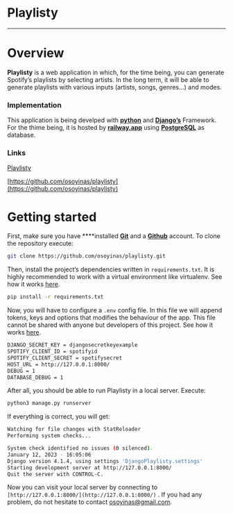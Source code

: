 # Playlisty

---

# Overview

**Playlisty** is a web application in which, for the time being, you can generate Spotify’s playlists by selecting artists. In the long term, it will be able to generate playlists with various inputs (artists, songs, genres…) and modes.

### Implementation

This application is being develped with **[python](https://www.python.org/)** and **[Django’s](https://www.djangoproject.com/)** Framework. For the thime being, it is hosted by **[railway.app](https://railway.app/)** using **[PostgreSQL](https://www.postgresql.org/)** as database.

### Links

[Playlisty](https://playlisty.up.railway.app/)

[https://github.com/osoyinas/playlisty](https://github.com/osoyinas/playlisty)

# Getting started

First, make sure you have ****installed **[Git](https://git-scm.com/)** and a [**Github**](https://github.com/) account. To clone the repository execute:

```bash
git clone https://github.com/osoyinas/playlisty.git
```

Then, install the project’s dependencies written in `requirements.txt`. It is highly recommended to work with a virtual environment like virtualenv. See how it works [here](https://docs.python.org/3/library/venv.html).

```bash
pip install -r requirements.txt
```

Now, you will have to configure a `.env` config file. In this file we will append tokens, keys and options that modifies the behaviour of the app. This file cannot be shared with anyone but developers of this project. See how it works [here](https://levelup.gitconnected.com/what-are-env-files-and-how-to-use-them-in-nuxt-7f194f083e3d).

```bash
DJANGO_SECRET_KEY = djangosecretkeyexample
SPOTIFY_CLIENT_ID = spotifyid
SPOTIFY_CLIENT_SECRET = spotifysecret
HOST_URL = http://127.0.0.1:8000/
DEBUG = 1
DATABASE_DEBUG = 1
```

After all, you should be able to run Playlisty in a local server. Execute:

```bash
python3 manage.py runserver
```

If everything is correct, you will get:

```bash
Watching for file changes with StatReloader
Performing system checks...

System check identified no issues (0 silenced).
January 12, 2023 - 16:05:06
Django version 4.1.4, using settings 'DjangoPlaylisty.settings'
Starting development server at http://127.0.0.1:8000/
Quit the server with CONTROL-C.
```

Now you can visit your local server by connecting to `[http://127.0.0.1:8000/](http://127.0.0.1:8000/)` . If you had any problem, do not hesitate to contact osoyinas@gmail.com.

